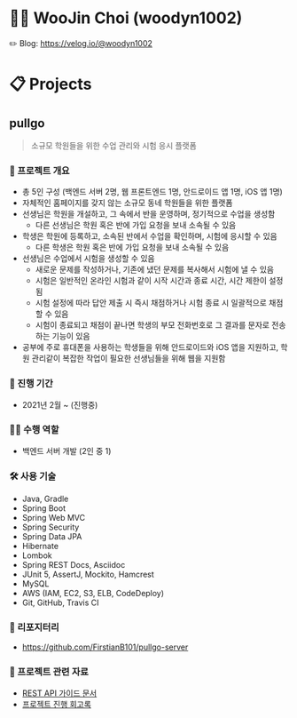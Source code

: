 # :man_technologist: WooJin Choi (woodyn1002)

:pencil2: Blog: https://velog.io/@woodyn1002

# :clipboard: Projects
## pullgo
> 소규모 학원들을 위한 수업 관리와 시험 응시 플랫폼
### 📝 프로젝트 개요
* 총 5인 구성 (백엔드 서버 2명, 웹 프론트엔드 1명, 안드로이드 앱 1명, iOS 앱 1명)
* 자체적인 홈페이지를 갖지 않는 소규모 동네 학원들을 위한 플랫폼
* 선생님은 학원을 개설하고, 그 속에서 반을 운영하며, 정기적으로 수업을 생성함
  * 다른 선생님은 학원 혹은 반에 가입 요청을 보내 소속될 수 있음
* 학생은 학원에 등록하고, 소속된 반에서 수업을 확인하며, 시험에 응시할 수 있음
  * 다른 학생은 학원 혹은 반에 가입 요청을 보내 소속될 수 있음
* 선생님은 수업에서 시험을 생성할 수 있음
  * 새로운 문제를 작성하거나, 기존에 냈던 문제를 복사해서 시험에 낼 수 있음
  * 시험은 일반적인 온라인 시험과 같이 시작 시간과 종료 시간, 시간 제한이 설정됨
  * 시험 설정에 따라 답안 제출 시 즉시 채점하거나 시험 종료 시 일괄적으로 채점할 수 있음
  * 시험이 종료되고 채점이 끝나면 학생의 부모 전화번호로 그 결과를 문자로 전송하는 기능이 있음
* 공부에 주로 휴대폰을 사용하는 학생들을 위해 안드로이드와 iOS 앱을 지원하고, 학원 관리같이 복잡한 작업이 필요한 선생님들을 위해 웹을 지원함
### 📅 진행 기간
* 2021년 2월 ~ (진행중)
### :raising_hand_man: 수행 역할
* 백엔드 서버 개발 (2인 중 1)
### 🛠️ 사용 기술
* Java, Gradle
* Spring Boot
* Spring Web MVC
* Spring Security
* Spring Data JPA
* Hibernate
* Lombok
* Spring REST Docs, Asciidoc
* JUnit 5, AssertJ, Mockito, Hamcrest
* MySQL
* AWS (IAM, EC2, S3, ELB, CodeDeploy)
* Git, GitHub, Travis CI
### 📁 리포지터리
* https://github.com/FirstianB101/pullgo-server
### 📄 프로젝트 관련 자료
* [REST API 가이드 문서](https://api.pullgo.kr/v1/docs/api-guide.html)
* [프로젝트 진행 회고록](https://velog.io/@woodyn1002/series/poolgo)
